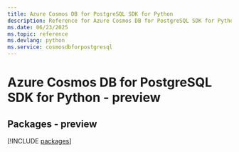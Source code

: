 ```yaml
---
title: Azure Cosmos DB for PostgreSQL SDK for Python
description: Reference for Azure Cosmos DB for PostgreSQL SDK for Python
ms.date: 06/23/2025
ms.topic: reference
ms.devlang: python
ms.service: cosmosdbforpostgresql
---
```

# Azure Cosmos DB for PostgreSQL SDK for Python - preview
## Packages - preview
[!INCLUDE [packages](cosmos-db-for-postgresql-index.md)]